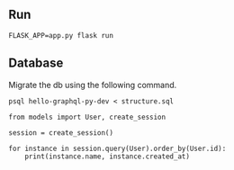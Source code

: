 ## Run

```
FLASK_APP=app.py flask run
```

## Database

Migrate the db using the following command.

```
psql hello-graphql-py-dev < structure.sql
```


```
from models import User, create_session

session = create_session()

for instance in session.query(User).order_by(User.id):
    print(instance.name, instance.created_at)
```

